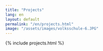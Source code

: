 ```yaml
---
title: "Projects"
lang: en
layout: default
permalink: "/en/projects.html"
image: "/assets/images/volksschule-6.JPG"
---
```


{% include projects.html %}